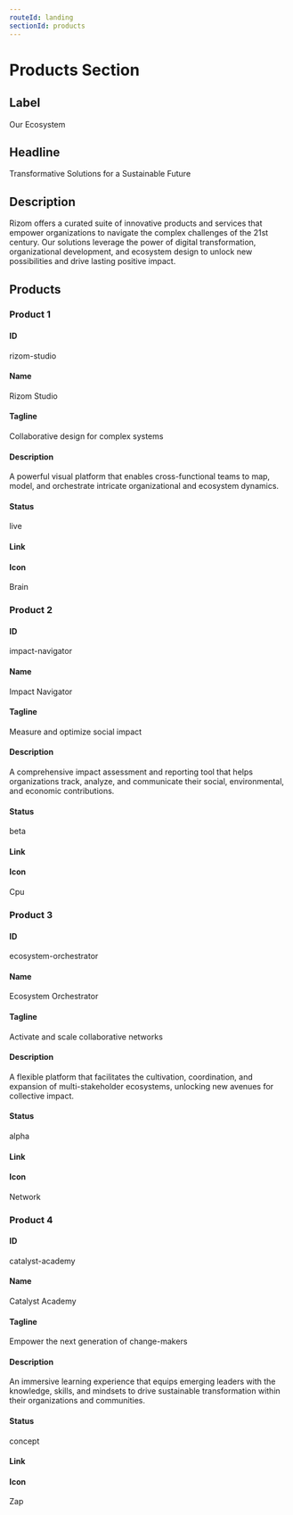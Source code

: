 ```yaml
---
routeId: landing
sectionId: products
---
```


# Products Section

## Label

Our Ecosystem

## Headline

Transformative Solutions for a Sustainable Future

## Description

Rizom offers a curated suite of innovative products and services that empower organizations to navigate the complex challenges of the 21st century. Our solutions leverage the power of digital transformation, organizational development, and ecosystem design to unlock new possibilities and drive lasting positive impact.

## Products

### Product 1

#### ID

rizom-studio

#### Name

Rizom Studio

#### Tagline

Collaborative design for complex systems

#### Description

A powerful visual platform that enables cross-functional teams to map, model, and orchestrate intricate organizational and ecosystem dynamics.

#### Status

live

#### Link

#### Icon

Brain

### Product 2

#### ID

impact-navigator

#### Name

Impact Navigator

#### Tagline

Measure and optimize social impact

#### Description

A comprehensive impact assessment and reporting tool that helps organizations track, analyze, and communicate their social, environmental, and economic contributions.

#### Status

beta

#### Link

#### Icon

Cpu

### Product 3

#### ID

ecosystem-orchestrator

#### Name

Ecosystem Orchestrator

#### Tagline

Activate and scale collaborative networks

#### Description

A flexible platform that facilitates the cultivation, coordination, and expansion of multi-stakeholder ecosystems, unlocking new avenues for collective impact.

#### Status

alpha

#### Link

#### Icon

Network

### Product 4

#### ID

catalyst-academy

#### Name

Catalyst Academy

#### Tagline

Empower the next generation of change-makers

#### Description

An immersive learning experience that equips emerging leaders with the knowledge, skills, and mindsets to drive sustainable transformation within their organizations and communities.

#### Status

concept

#### Link

#### Icon

Zap
